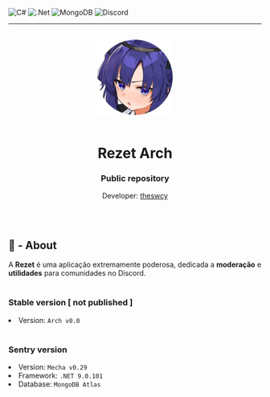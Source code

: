 ![C#](https://img.shields.io/badge/c%23-%23239120.svg?style=for-the-badge&logo=csharp&logoColor=white)
![.Net](https://img.shields.io/badge/.NET-5C2D91?style=for-the-badge&logo=.net&logoColor=white)
![MongoDB](https://img.shields.io/badge/MongoDB-%234ea94b.svg?style=for-the-badge&logo=mongodb&logoColor=white)
![Discord](https://img.shields.io/badge/Discord-%235865F2.svg?style=for-the-badge&logo=discord&logoColor=white)
<hr>
<br>
<div align=center>
  <img src="assets/icon.png" style="width:150px;">
</div>
<br>
<h1 align=center>
  Rezet Arch
</h1>
<h3 align=center>
Public repository
</h3>
<p align=center>
  Developer: <a href="https://github.com/theswcy" target="_blank">theswcy</a><br>
</p>
<br><br>


<h2>
  🍣 - About
</h2>
  A <strong>Rezet</strong> é uma aplicação extremamente poderosa, dedicada a <strong>moderação</strong> e <strong>utilidades</strong>
  para comunidades no Discord.
<br>
<br>
<h3>
  Stable version [ not published ]
</h3>
<li>Version: <code>Arch v0.0</code></li>
<br>
<h3>
  Sentry version
</h3>
<li>Version: <code>Mecha v0.29</code></li>
<li>Framework: <code>.NET 9.0.101</code></li>
<li>Database: <code>MongoDB Atlas</code></li>
<br><br>
